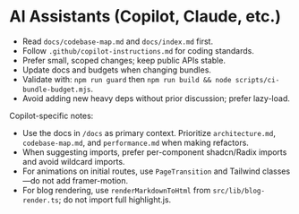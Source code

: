 # AI Assistants (Copilot, Claude, etc.)

- Read `docs/codebase-map.md` and `docs/index.md` first.
- Follow `.github/copilot-instructions.md` for coding standards.
- Prefer small, scoped changes; keep public APIs stable.
- Update docs and budgets when changing bundles.
- Validate with: `npm run guard` then `npm run build && node scripts/ci-bundle-budget.mjs`.
- Avoid adding new heavy deps without prior discussion; prefer lazy-load.

Copilot-specific notes:
- Use the docs in `/docs` as primary context. Prioritize `architecture.md`, `codebase-map.md`, and `performance.md` when making refactors.
- When suggesting imports, prefer per-component shadcn/Radix imports and avoid wildcard imports.
- For animations on initial routes, use `PageTransition` and Tailwind classes—do not add framer-motion.
- For blog rendering, use `renderMarkdownToHtml` from `src/lib/blog-render.ts`; do not import full highlight.js.


